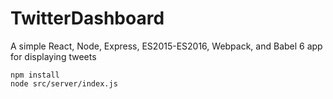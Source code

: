 # TwitterDashboard

A simple React, Node, Express, ES2015-ES2016, Webpack, and Babel 6 app for displaying tweets

```
npm install
node src/server/index.js
```

